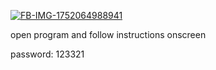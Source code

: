 <a href="https://ibb.co/kgq3YrFg"><img src="https://i.ibb.co/1fRsHpxf/FB-IMG-1752064988941.jpg" alt="FB-IMG-1752064988941" border="0"></a>

open program and follow instructions onscreen

password: 123321
